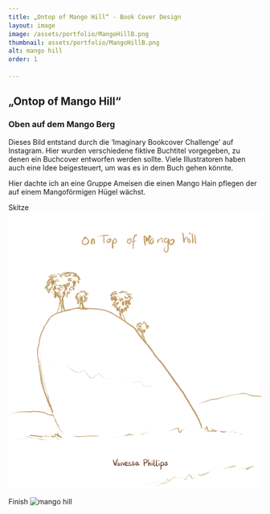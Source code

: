 ```yaml
---
title: „Ontop of Mango Hill“ - Book Cover Design
layout: image
image: /assets/portfolio/MangoHillB.png
thumbnail: assets/portfolio/MangoHillB.png
alt: mango hill
order: 1

---
```


## „Ontop of Mango Hill“

### Oben auf dem Mango Berg

Dieses Bild entstand durch die ‘Imaginary Bookcover Challenge' auf Instagram. Hier wurden verschiedene fiktive Buchtitel vorgegeben, zu denen ein Buchcover entworfen werden sollte.
Viele Illustratoren haben auch eine Idee beigesteuert, um was es in dem Buch gehen könnte.

Hier dachte ich an eine Gruppe Ameisen die einen Mango Hain pflegen der auf einem Mangoförmigen Hügel wächst.

Skitze
![mango hill](../assets/portfolio/MangoHillC.png)

Finish
![mango hill](../assets/portfolio/MangoHillA.png)
